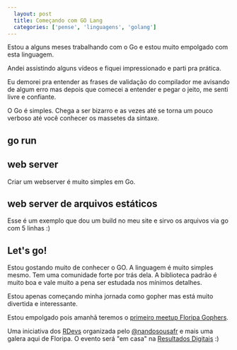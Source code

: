 ```yaml
---
  layout: post
  title: Começando com GO Lang
  categories: ['pense', 'linguagens', 'golang']
---
```


Estou a alguns meses trabalhando com  o Go e estou muito empolgado com esta
linguagem.

Andei assistindo alguns vídeos e fiquei impressionado e parti pra prática.

Eu demorei pra entender as frases de validação do compilador me avisando de
algum erro mas depois que comecei a entender e pegar o jeito, me senti livre e
confiante.

O Go é simples. Chega a ser bizarro e as vezes até se torna um pouco verboso
até você conhecer os massetes da sintaxe.

## go run

<script type="text/javascript" src="https://asciinema.org/a/39656.js"
id="asciicast-39656" async></script>

## web server

Criar um webserver é muito simples em Go.

<script type="text/javascript" src="https://asciinema.org/a/39661.js"
id="asciicast-39661" async></script>

## web server de arquivos estáticos

Esse é um exemplo que dou um build no meu site e sirvo os arquivos via go com 5
linhas :)

<script type="text/javascript" src="https://asciinema.org/a/39662.js"
id="asciicast-39662" async></script>

## Let's go!

Estou gostando muito de conhecer o GO. A linguagem é muito simples mesmo. Tem
uma comunidade forte por trás dela.  A biblioteca padrão é muito boa e vale muito
a pena ser estudada nos mínimos detalhes.

Estou apenas começando minha jornada como gopher mas está muito divertida e
interessante.

Estou empolgado pois amanhã teremos o [primeiro meetup Floripa
Gophers](http://www.meetup.com/Floripa-Gophers/events/226266343/).

Uma iniciativa dos [RDevs](http://shipit.resultadosdigitais.com.br) organizada pelo
[@nandosousafr](http://twitter.com/nandosousafr) e mais uma galera aqui de Floripa.
O evento será "em casa" na [Resultados Digitais](http://resultadosdigitais.com.br) :)